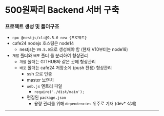 # 500원짜리 Backend 서버 구축 

### 프로젝트 생성 및 폴더구조

- `npx @nestjs/cli@9.5.0 new {프로젝트}`
- cafe24 nodejs 호스팅은 node14
    - nestjs는 `V9.5.0`으로 생성해야 함 (현재 V10부터는 node16)
- `개발` 폴더와 `배포` 폴더 를 분리하여 형상관리
    - `개발` 폴더는 GITHUB와 같은 곳에 형상관리
    - `배포` 폴더는 cafe24 저장소에 (push 전용) 형상관리
        - ssh 으로 인증
        - master 브랜치
        - `web.js`  엔트리 파일
            - `require('./dist/main');`
        - 편집된  `package.json`
            - 용량 관리를 위해 `dependencies` 위주로 기재 (dev* 삭제)
---
